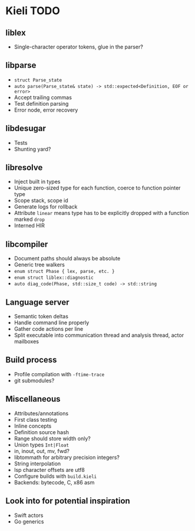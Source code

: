 # Kieli TODO

## liblex
- Single-character operator tokens, glue in the parser?

## libparse
- `struct Parse_state`
- `auto parse(Parse_state& state) -> std::expected<Definition, EOF or error>`
- Accept trailing commas
- Test definition parsing
- Error node, error recovery

## libdesugar
- Tests
- Shunting yard?

## libresolve
- Inject built in types
- Unique zero-sized type for each function, coerce to function pointer type
- Scope stack, scope id
- Generate logs for rollback
- Attribute `linear` means type has to be explicitly dropped with a function marked `drop`
- Interned HIR

## libcompiler
- Document paths should always be absolute
- Generic tree walkers
- `enum struct Phase { lex, parse, etc. }`
- `enum struct liblex::diagnostic`
- `auto diag_code(Phase, std::size_t code) -> std::string`

## Language server
- Semantic token deltas
- Handle command line properly
- Gather code actions per line
- Split executable into communication thread and analysis thread, actor mailboxes

## Build process
- Profile compilation with `-ftime-trace`
- git submodules?

## Miscellaneous
- Attributes/annotations
- First class testing
- Inline concepts
- Definition source hash
- Range should store width only?
- Union types `Int|Float`
- in, inout, out, mv, fwd?
- libtommath for arbitrary precision integers?
- String interpolation
- lsp character offsets are utf8
- Configure builds with `build.kieli`
- Backends: bytecode, C, x86 asm

## Look into for potential inspiration
- Swift actors
- Go generics

